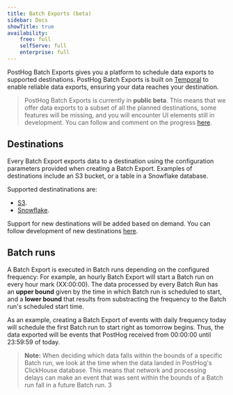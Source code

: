 ```yaml
---
title: Batch Exports (beta)
sidebar: Docs
showTitle: true
availability:
    free: full
    selfServe: full
    enterprise: full
---
```


PostHog Batch Exports gives you a platform to schedule data exports to supported destinations. PostHog Batch Exports is built on [Temporal](https://www.temporal.io/) to enable reliable data exports, ensuring your data reaches your destination.

> PostHog Batch Exports is currently in **public beta**. This means that we offer data exports to a subset of all the planned destinations, some features will be missing, and you will encounter UI elements still in development. You can follow and comment on the progress [here](https://github.com/PostHog/posthog/issues/15997).

## Destinations

Every Batch Export exports data to a destination using the configuration parameters provided when creating a Batch Export. Examples of destinations include an S3 bucket, or a table in a Snowflake database.

Supported destinatinations are:
* [S3](/docs/batch-exports/s3).
* [Snowflake](/docs/batch-exports/snowflake).

Support for new destinations will be added based on demand. You can follow development of new destinations [here](https://github.com/PostHog/posthog/issues/15997).

## Batch runs

A Batch Export is executed in Batch runs depending on the configured frequency: For example, an hourly Batch Export will start a Batch run on every hour mark (XX:00:00). The data processed by every Batch Run has an **upper bound** given by the time in which Batch run is scheduled to start, and a **lower bound** that results from substracting the frequency to the Batch run's scheduled start time.

As an example, creating a Batch Export of events with daily frequency today will schedule the first Batch run to start right as tomorrow begins. Thus, the data exported will be events that PostHog received from 00:00:00 until 23:59:59 of today.

> **Note:** When deciding which data falls within the bounds of a specific Batch run, we look at the time when the data landed in PostHog's ClickHouse database. This means that network and processing delays can make an event that was sent within the bounds of a Batch run fall in a future Batch run.
3
